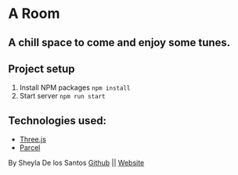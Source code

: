 # A Room

## A chill space to come and enjoy some tunes.

## Project setup

1. Install NPM packages `npm install`
2. Start server `npm run start` 

## Technologies used:

- [Three.js](https://threejs.org/)
- [Parcel](https://parceljs.org/)

By Sheyla De los Santos 
[Github](https://github.com/ssshhheeeyyy) || 
[Website](https://sheyladelossantos.onrender.com/)
